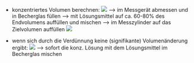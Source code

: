 - konzentriertes Volumen berechnen:
![](Pasted%20image%2020240423101321.png)
--> im Messgerät abmessen und in Becherglas füllen --> mit Lösungsmittel auf ca. 60-80% des Endvolumens auffüllen und mischen --> im Messzylinder auf das Zielvolumen auffüllen 
![](Pasted%20image%2020240423101300.png)


- wenn sich durch die Verdünnung keine (signifikante) Volumenänderung ergibt:
![](Pasted%20image%2020240423101813.png)
--> sofort die konz. Lösung mit dem Lösungsmittel im Becherglas mischen 
